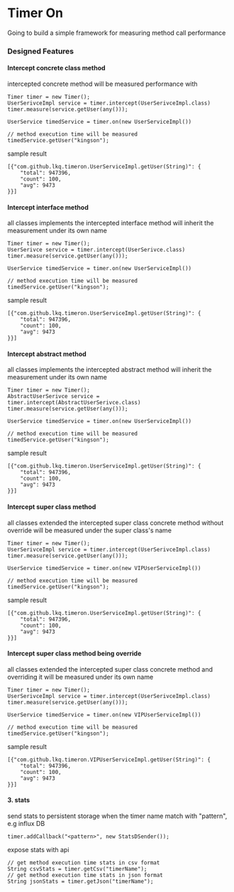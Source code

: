 # Timer On

Going to build a simple framework for measuring method call performance


### Designed Features

#### Intercept concrete class method

intercepted concrete method will be measured performance with

    Timer timer = new Timer();
    UserSerivceImpl service = timer.intercept(UserSerivceImpl.class)
    timer.measure(service.getUser(any()));

    UserService timedService = timer.on(new UserServiceImpl())

    // method execution time will be measured
    timedService.getUser("kingson");

sample result

    [{"com.github.lkq.timeron.UserServiceImpl.getUser(String)": {
        "total": 947396,
        "count": 100,
        "avg": 9473
    }}]

#### Intercept interface method

all classes implements the intercepted interface method will inherit the measurement under its own name

    Timer timer = new Timer();
    UserSerivce service = timer.intercept(UserSerivce.class)
    timer.measure(service.getUser(any()));

    UserService timedService = timer.on(new UserServiceImpl())

    // method execution time will be measured
    timedService.getUser("kingson");

sample result

    [{"com.github.lkq.timeron.UserServiceImpl.getUser(String)": {
        "total": 947396,
        "count": 100,
        "avg": 9473
    }}]

#### Intercept abstract method

all classes implements the intercepted abstract method will inherit the measurement under its own name

    Timer timer = new Timer();
    AbstractUserSerivce service = timer.intercept(AbstractUserSerivce.class)
    timer.measure(service.getUser(any()));

    UserService timedService = timer.on(new UserServiceImpl())

    // method execution time will be measured
    timedService.getUser("kingson");

sample result

    [{"com.github.lkq.timeron.UserServiceImpl.getUser(String)": {
        "total": 947396,
        "count": 100,
        "avg": 9473
    }}]

#### Intercept super class method

all classes extended the intercepted super class concrete method without override will be measured under the super class's name

    Timer timer = new Timer();
    UserSerivceImpl service = timer.intercept(UserSerivceImpl.class)
    timer.measure(service.getUser(any()));

    UserService timedService = timer.on(new VIPUserServiceImpl())

    // method execution time will be measured
    timedService.getUser("kingson");

sample result

    [{"com.github.lkq.timeron.UserServiceImpl.getUser(String)": {
        "total": 947396,
        "count": 100,
        "avg": 9473
    }}]

#### Intercept super class method being override

all classes extended the intercepted super class concrete method and overriding it will be measured under its own name

    Timer timer = new Timer();
    UserSerivceImpl service = timer.intercept(UserSerivceImpl.class)
    timer.measure(service.getUser(any()));

    UserService timedService = timer.on(new VIPUserServiceImpl())

    // method execution time will be measured
    timedService.getUser("kingson");

sample result

    [{"com.github.lkq.timeron.VIPUserServiceImpl.getUser(String)": {
        "total": 947396,
        "count": 100,
        "avg": 9473
    }}]

#### 3. stats

send stats to persistent storage when the timer name match with "pattern", e.g influx DB

    timer.addCallback("<pattern>", new StatsDSender());

expose stats with api

    // get method execution time stats in csv format
    String csvStats = timer.getCsv("timerName");
    // get method execution time stats in json format
    String jsonStats = timer.getJson("timerName");